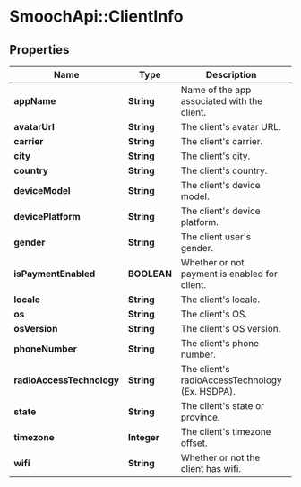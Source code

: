 # SmoochApi::ClientInfo

## Properties
Name | Type | Description | Notes
------------ | ------------- | ------------- | -------------
**appName** | **String** | Name of the app associated with the client. | [optional] 
**avatarUrl** | **String** | The client&#39;s avatar URL. | [optional] 
**carrier** | **String** | The client&#39;s carrier. | [optional] 
**city** | **String** | The client&#39;s city. | [optional] 
**country** | **String** | The client&#39;s country. | [optional] 
**deviceModel** | **String** | The client&#39;s device model. | [optional] 
**devicePlatform** | **String** | The client&#39;s device platform. | [optional] 
**gender** | **String** | The client user&#39;s gender. | [optional] 
**isPaymentEnabled** | **BOOLEAN** | Whether or not payment is enabled for client. | [optional] 
**locale** | **String** | The client&#39;s locale. | [optional] 
**os** | **String** | The client&#39;s OS. | [optional] 
**osVersion** | **String** | The client&#39;s OS version. | [optional] 
**phoneNumber** | **String** | The client&#39;s phone number. | [optional] 
**radioAccessTechnology** | **String** | The client&#39;s radioAccessTechnology (Ex. HSDPA). | [optional] 
**state** | **String** | The client&#39;s state or province. | [optional] 
**timezone** | **Integer** | The client&#39;s timezone offset. | [optional] 
**wifi** | **String** | Whether or not the client has wifi. | [optional] 


